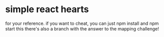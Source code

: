 # simple react hearts

for your reference. if you want to cheat, you can just npm install and npm start this
there's also a branch with the answer to the mapping challenge!
